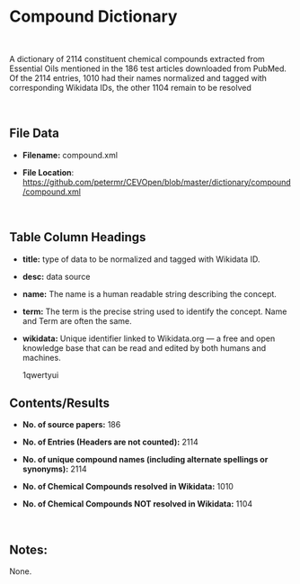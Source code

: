 **Compound​ Dictionary**
=======================

 

A dictionary of 2114 constituent chemical compounds extracted from Essential
Oils mentioned in the 186 test articles downloaded from PubMed. Of the 2114
entries, 1010 had their names normalized and tagged with corresponding Wikidata
IDs, the other 1104 remain to be resolved

 

File Data
---------

-   **Filename:** compound.xml

-   **File Location**:
    <https://github.com/petermr/CEVOpen/blob/master/dictionary/compound/compound.xml>

 

Table Column Headings
---------------------

-   **title:** type of data to be normalized and tagged with Wikidata ID.

-   **desc:** data source

-   **name:** The name is a human readable string describing the concept.

-   **term:** The term is the precise string used to identify the concept. Name
    and Term are often the same.

-   **wikidata:** Unique identifier linked to Wikidata.org — a free and open
    knowledge base that can be read and edited by both humans and machines.

    1qwertyui

Contents/Results
----------------

-   **No. of source papers:** 186

-   **No. of Entries (Headers are not counted):** 2114

-   **No. of unique compound names (including alternate spellings or
    synonyms):** 2114

-   **No. of Chemical Compounds resolved in Wikidata:** 1010

-   **No. of Chemical Compounds NOT resolved in Wikidata:** 1104

 

Notes:
------

None.
